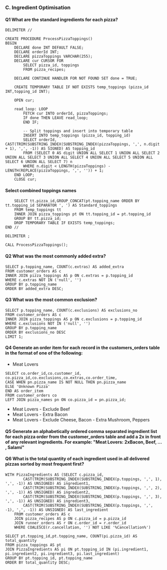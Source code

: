 ### C. Ingredient Optimisation
#### Q1 What are the standard ingredients for each pizza?
``` MySQL
DELIMITER //

CREATE PROCEDURE ProcessPizzaToppings()
BEGIN
    DECLARE done INT DEFAULT FALSE;
    DECLARE orderId INT;
    DECLARE pizzaToppings VARCHAR(255);
    DECLARE cur CURSOR FOR
        SELECT pizza_id, toppings
        FROM pizza_recipes;

    DECLARE CONTINUE HANDLER FOR NOT FOUND SET done = TRUE;

    CREATE TEMPORARY TABLE IF NOT EXISTS temp_toppings (pizza_id INT,topping_id INT);

    OPEN cur;

    read_loop: LOOP
        FETCH cur INTO orderId, pizzaToppings;
        IF done THEN LEAVE read_loop;
        END IF;

        -- Split toppings and insert into temporary table
        INSERT INTO temp_toppings (pizza_id, topping_id)
        SELECT orderId, CAST(TRIM(SUBSTRING_INDEX(SUBSTRING_INDEX(pizzaToppings, ',', n.digit + 1), ',', -1)) AS SIGNED) AS topping_id
        FROM (SELECT 0 AS digit UNION ALL SELECT 1 UNION ALL SELECT 2 UNION ALL SELECT 3 UNION ALL SELECT 4 UNION ALL SELECT 5 UNION ALL SELECT 6 UNION ALL SELECT 7) n
        WHERE n.digit < LENGTH(pizzaToppings) - LENGTH(REPLACE(pizzaToppings, ',', '')) + 1;
    END LOOP;
    CLOSE cur;
```

#### Select combined toppings names
``` MySQL
    SELECT tt.pizza_id,GROUP_CONCAT(pt.topping_name ORDER BY tt.topping_id SEPARATOR ', ') AS Standard_toppings
    FROM temp_toppings tt
    INNER JOIN pizza_toppings pt ON tt.topping_id = pt.topping_id
    GROUP BY tt.pizza_id;
    DROP TEMPORARY TABLE IF EXISTS temp_toppings;
END //

DELIMITER ;

CALL ProcessPizzaToppings();
```

#### Q2 What was the most commonly added extra?
``` MySQL
SELECT p.topping_name, COUNT(c.extras) AS added_extra
FROM customer_orders AS c
INNER JOIN pizza_toppings AS p ON c.extras = p.topping_id
WHERE c.extras NOT IN ('null', '')
GROUP BY p.topping_name
ORDER BY added_extra DESC;
```
  
#### Q3 What was the most common exclusion?
``` MySQL
SELECT p.topping_name, COUNT(c.exclusions) AS exclusions_no
FROM customer_orders AS c
INNER JOIN pizza_toppings AS p ON c.exclusions = p.topping_id
WHERE c.exclusions NOT IN ('null', '')
GROUP BY p.topping_name
ORDER BY exclusions_no DESC
LIMIT 1;
```

#### Q4 Generate an order item for each record in the customers_orders table in the format of one of the following:
- Meat Lovers
``` MySQL
SELECT co.order_id,co.customer_id, co.pizza_id,co.exclusions,co.extras,co.order_time,
CASE WHEN pn.pizza_name IS NOT NULL THEN pn.pizza_name
ELSE 'Unknown Pizza'
END AS order_item
FROM customer_orders co
LEFT JOIN pizza_names pn ON co.pizza_id = pn.pizza_id;
```

- Meat Lovers - Exclude Beef
- Meat Lovers - Extra Bacon
- Meat Lovers - Exclude Cheese, Bacon - Extra Mushroom, Peppers

#### Q5 Generate an alphabetically ordered comma separated ingredient list for each pizza order from the customer_orders table and add a 2x in front of any relevant ingredients. For example: "Meat Lovers: 2xBacon, Beef, ... , Salami"


#### Q6 What is the total quantity of each ingredient used in all delivered pizzas sorted by most frequent first?
``` MySQL
WITH PizzaIngredients AS (SELECT c.pizza_id,
        CAST(TRIM(SUBSTRING_INDEX(SUBSTRING_INDEX(p.toppings, ',', 1), ',', -1)) AS UNSIGNED) AS ingredient1,
        CAST(TRIM(SUBSTRING_INDEX(SUBSTRING_INDEX(p.toppings, ',', 2), ',', -1)) AS UNSIGNED) AS ingredient2,
        CAST(TRIM(SUBSTRING_INDEX(SUBSTRING_INDEX(p.toppings, ',', 3), ',', -1)) AS UNSIGNED) AS ingredient3,
        CAST(TRIM(SUBSTRING_INDEX(SUBSTRING_INDEX(p.toppings, ',', -1), ',', -1)) AS UNSIGNED) AS last_ingredient
    FROM customer_orders AS c
    JOIN pizza_recipes AS p ON c.pizza_id = p.pizza_id
    JOIN runner_orders AS r ON c.order_id = r.order_id
    WHERE COALESCE(r.cancellation, '') NOT LIKE '%Cancellation%')

SELECT pt.topping_id,pt.topping_name, COUNT(pi.pizza_id) AS total_quantity
FROM pizza_toppings AS pt
JOIN PizzaIngredients AS pi ON pt.topping_id IN (pi.ingredient1, pi.ingredient2, pi.ingredient3, pi.last_ingredient)
GROUP BY pt.topping_id, pt.topping_name
ORDER BY total_quantity DESC;
```
